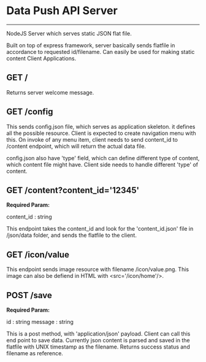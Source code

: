 # Data Push API Server
____
NodeJS Server which serves static JSON flat file. 

Built on top of express framework, server basically sends flatfile in accordance to requested id/filename. Can easily be used for making static content Client Applications. 

## GET /
Returns server welcome message.

## GET /config
This sends config.json file, which serves as application skeleton. it defines all the possible resource. Client is expected to create navigation menu with this. On invoke of any menu item, client needs to send content_id to /content endpoint, which will return the actual data file. 

config.json also have 'type' field, which can define different type of content, which content file might have. Client side needs to handle different 'type' of content.

## GET /content?content_id='12345'
**Required Param:**

content_id : string

This endpoint takes the content_id and look for the 'content_id.json' file in /json/data folder, and sends the flatfile to the client. 

## GET /icon/value
This endpoint sends image resource with filename /icon/value.png. This image can also be defiend in HTML with <src='/icon/home'/>.

## POST /save
**Required Param:**

id : string
message : string

This is a post method, with 'application/json' payload. Client can call this end point to save data. Currently json content is parsed and saved in the flatfile with UNIX timestamp as the filename. Returns success status and filename as reference.
